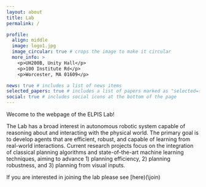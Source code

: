```yaml
---
layout: about
title: Lab  
permalink: /

profile:
  align: middle  
  image: logo1.jpg
  image_circular: true # crops the image to make it circular
  more_info: >
    <p>UH200B, Unity Hall</p>
    <p>100 Institute Rd</p>
    <p>Worcester, MA 01609</p>

news: true # includes a list of news items
selected_papers: true # includes a list of papers marked as "selected={true}"
social: true # includes social icons at the bottom of the page
---
```


Wecome to the webpage of the ELPIS Lab! 

The Lab has a broad interest in autonomous robotic system capable of reasoning about and interacting with the physical world. The primary goal is to develop agents that are efficient, robust, and capable of learning from real-world interactions. Current research projects focus on the integration of classical planning algorithms and state-of-the-art machine learning techniques, aiming to advance 1) planning efficiency, 2) planning robustness, and 3) planning from visual inputs.


If you are interested in joining the lab please see [here)(\join\) 